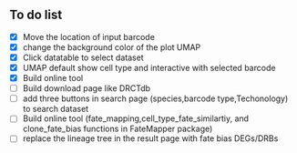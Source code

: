## To do list
- [x] Move the location of input barcode
- [x] change the background color of the plot UMAP 
- [x] Click datatable to select dataset
- [x] UMAP default show cell type and interactive with selected barcode
- [x] Build online tool
- [ ] Build download page like DRCTdb
- [ ] add three buttons in search page (species,barcode type,Techonology) to search dataset
- [ ] Build online tool (fate_mapping,cell_type_fate_similartiy, and clone_fate_bias functions in FateMapper package)
- [ ] replace the lineage tree in the result page with fate bias DEGs/DRBs
